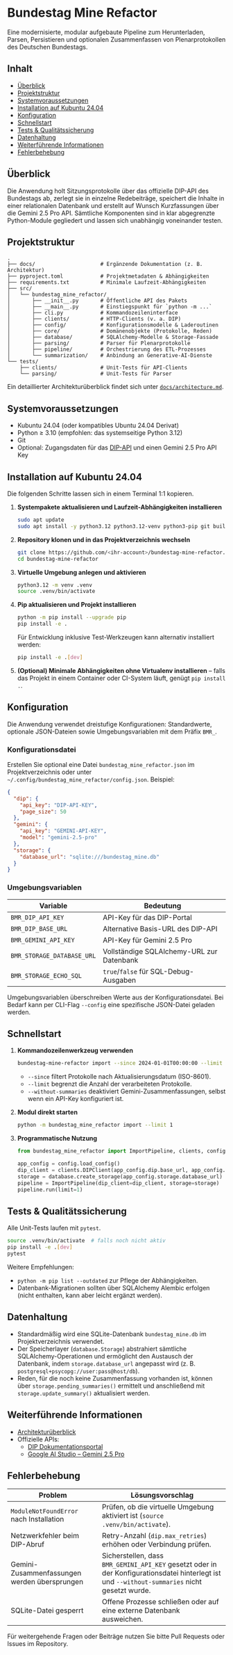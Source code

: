 # Bundestag Mine Refactor

Eine modernisierte, modular aufgebaute Pipeline zum Herunterladen, Parsen, Persistieren und optionalen Zusammenfassen von Plenarprotokollen des Deutschen Bundestags.

## Inhalt

- [Überblick](#überblick)
- [Projektstruktur](#projektstruktur)
- [Systemvoraussetzungen](#systemvoraussetzungen)
- [Installation auf Kubuntu 24.04](#installation-auf-kubuntu-2404)
- [Konfiguration](#konfiguration)
- [Schnellstart](#schnellstart)
- [Tests & Qualitätssicherung](#tests--qualitätssicherung)
- [Datenhaltung](#datenhaltung)
- [Weiterführende Informationen](#weiterführende-informationen)
- [Fehlerbehebung](#fehlerbehebung)

## Überblick

Die Anwendung holt Sitzungsprotokolle über das offizielle DIP-API des Bundestags ab, zerlegt sie in einzelne Redebeiträge, speichert die Inhalte in einer relationalen Datenbank und erstellt auf Wunsch Kurzfassungen über die Gemini 2.5 Pro API. Sämtliche Komponenten sind in klar abgegrenzte Python-Module gegliedert und lassen sich unabhängig voneinander testen.

## Projektstruktur

```
.
├── docs/                     # Ergänzende Dokumentation (z. B. Architektur)
├── pyproject.toml            # Projektmetadaten & Abhängigkeiten
├── requirements.txt          # Minimale Laufzeit-Abhängigkeiten
├── src/
│   └── bundestag_mine_refactor/
│       ├── __init__.py       # Öffentliche API des Pakets
│       ├── __main__.py       # Einstiegspunkt für `python -m ...`
│       ├── cli.py            # Kommandozeileninterface
│       ├── clients/          # HTTP-Clients (v. a. DIP)
│       ├── config/           # Konfigurationsmodelle & Laderoutinen
│       ├── core/             # Domänenobjekte (Protokolle, Reden)
│       ├── database/         # SQLAlchemy-Modelle & Storage-Fassade
│       ├── parsing/          # Parser für Plenarprotokolle
│       ├── pipeline/         # Orchestrierung des ETL-Prozesses
│       └── summarization/    # Anbindung an Generative-AI-Dienste
└── tests/
    ├── clients/              # Unit-Tests für API-Clients
    └── parsing/              # Unit-Tests für Parser
```

Ein detaillierter Architekturüberblick findet sich unter [`docs/architecture.md`](docs/architecture.md).

## Systemvoraussetzungen

- Kubuntu 24.04 (oder kompatibles Ubuntu 24.04 Derivat)
- Python ≥ 3.10 (empfohlen: das systemseitige Python 3.12)
- Git
- Optional: Zugangsdaten für das [DIP-API](https://dip.bundestag.de) und einen Gemini 2.5 Pro API Key

## Installation auf Kubuntu 24.04

Die folgenden Schritte lassen sich in einem Terminal 1:1 kopieren.

1. **Systempakete aktualisieren und Laufzeit-Abhängigkeiten installieren**

   ```bash
   sudo apt update
   sudo apt install -y python3.12 python3.12-venv python3-pip git build-essential
   ```

2. **Repository klonen und in das Projektverzeichnis wechseln**

   ```bash
   git clone https://github.com/<ihr-account>/bundestag-mine-refactor.git
   cd bundestag-mine-refactor
   ```

3. **Virtuelle Umgebung anlegen und aktivieren**

   ```bash
   python3.12 -m venv .venv
   source .venv/bin/activate
   ```

4. **Pip aktualisieren und Projekt installieren**

   ```bash
   python -m pip install --upgrade pip
   pip install -e .
   ```

   Für Entwicklung inklusive Test-Werkzeugen kann alternativ installiert werden:

   ```bash
   pip install -e .[dev]
   ```

5. **(Optional) Minimale Abhängigkeiten ohne Virtualenv installieren** – falls das Projekt in einem Container oder CI-System läuft, genügt `pip install .`.

## Konfiguration

Die Anwendung verwendet dreistufige Konfigurationen: Standardwerte, optionale JSON-Dateien sowie Umgebungsvariablen mit dem Präfix `BMR_`.

### Konfigurationsdatei

Erstellen Sie optional eine Datei `bundestag_mine_refactor.json` im Projektverzeichnis oder unter `~/.config/bundestag_mine_refactor/config.json`. Beispiel:

```json
{
  "dip": {
    "api_key": "DIP-API-KEY",
    "page_size": 50
  },
  "gemini": {
    "api_key": "GEMINI-API-KEY",
    "model": "gemini-2.5-pro"
  },
  "storage": {
    "database_url": "sqlite:///bundestag_mine.db"
  }
}
```

### Umgebungsvariablen

| Variable             | Bedeutung                                      |
|----------------------|------------------------------------------------|
| `BMR_DIP_API_KEY`    | API-Key für das DIP-Portal                      |
| `BMR_DIP_BASE_URL`   | Alternative Basis-URL des DIP-API               |
| `BMR_GEMINI_API_KEY` | API-Key für Gemini 2.5 Pro                      |
| `BMR_STORAGE_DATABASE_URL` | Vollständige SQLAlchemy-URL zur Datenbank |
| `BMR_STORAGE_ECHO_SQL`     | `true`/`false` für SQL-Debug-Ausgaben      |

Umgebungsvariablen überschreiben Werte aus der Konfigurationsdatei. Bei Bedarf kann per CLI-Flag `--config` eine spezifische JSON-Datei geladen werden.

## Schnellstart

1. **Kommandozeilenwerkzeug verwenden**

   ```bash
   bundestag-mine-refactor import --since 2024-01-01T00:00:00 --limit 5
   ```

   - `--since` filtert Protokolle nach Aktualisierungsdatum (ISO-8601).
   - `--limit` begrenzt die Anzahl der verarbeiteten Protokolle.
   - `--without-summaries` deaktiviert Gemini-Zusammenfassungen, selbst wenn ein API-Key konfiguriert ist.

2. **Modul direkt starten**

   ```bash
   python -m bundestag_mine_refactor import --limit 1
   ```

3. **Programmatische Nutzung**

   ```python
   from bundestag_mine_refactor import ImportPipeline, clients, config, database, summarization

   app_config = config.load_config()
   dip_client = clients.DIPClient(app_config.dip.base_url, app_config.dip.api_key)
   storage = database.create_storage(app_config.storage.database_url)
   pipeline = ImportPipeline(dip_client=dip_client, storage=storage)
   pipeline.run(limit=1)
   ```

## Tests & Qualitätssicherung

Alle Unit-Tests laufen mit `pytest`.

```bash
source .venv/bin/activate  # falls noch nicht aktiv
pip install -e .[dev]
pytest
```

Weitere Empfehlungen:

- `python -m pip list --outdated` zur Pflege der Abhängigkeiten.
- Datenbank-Migrationen sollten über SQLAlchemy Alembic erfolgen (nicht enthalten, kann aber leicht ergänzt werden).

## Datenhaltung

- Standardmäßig wird eine SQLite-Datenbank `bundestag_mine.db` im Projektverzeichnis verwendet.
- Der Speicherlayer (`database.Storage`) abstrahiert sämtliche SQLAlchemy-Operationen und ermöglicht den Austausch der Datenbank, indem `storage.database_url` angepasst wird (z. B. `postgresql+psycopg://user:pass@host/db`).
- Reden, für die noch keine Zusammenfassung vorhanden ist, können über `storage.pending_summaries()` ermittelt und anschließend mit `storage.update_summary()` aktualisiert werden.

## Weiterführende Informationen

- [Architekturüberblick](docs/architecture.md)
- Offizielle APIs:
  - [DIP Dokumentationsportal](https://dip.bundestag.de)
  - [Google AI Studio – Gemini 2.5 Pro](https://ai.google.dev/)

## Fehlerbehebung

| Problem                                  | Lösungsvorschlag |
|------------------------------------------|------------------|
| `ModuleNotFoundError` nach Installation  | Prüfen, ob die virtuelle Umgebung aktiviert ist (`source .venv/bin/activate`). |
| Netzwerkfehler beim DIP-Abruf            | Retry-Anzahl (`dip.max_retries`) erhöhen oder Verbindung prüfen. |
| Gemini-Zusammenfassungen werden übersprungen | Sicherstellen, dass `BMR_GEMINI_API_KEY` gesetzt oder in der Konfigurationsdatei hinterlegt ist und `--without-summaries` nicht gesetzt wurde. |
| SQLite-Datei gesperrt                    | Offene Prozesse schließen oder auf eine externe Datenbank ausweichen. |

Für weitergehende Fragen oder Beiträge nutzen Sie bitte Pull Requests oder Issues im Repository.
